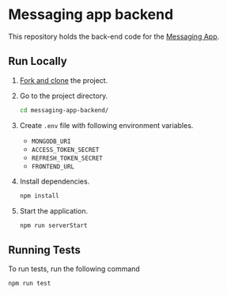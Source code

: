 # Messaging app backend

This repository holds the back-end code for the [Messaging App](https://github.com/VMadhuranga/messaging-app).

## Run Locally

1. [Fork and clone](https://docs.github.com/en/pull-requests/collaborating-with-pull-requests/working-with-forks/fork-a-repo) the project.

1. Go to the project directory.

   ```bash
   cd messaging-app-backend/
   ```

1. Create `.env` file with following environment variables.

   - `MONGODB_URI`
   - `ACCESS_TOKEN_SECRET`
   - `REFRESH_TOKEN_SECRET`
   - `FRONTEND_URL`

1. Install dependencies.

   ```bash
   npm install
   ```

1. Start the application.

   ```bash
   npm run serverStart
   ```

## Running Tests

To run tests, run the following command

```bash
npm run test
```
